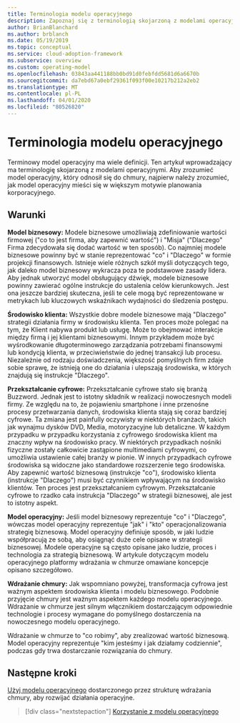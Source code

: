 ```yaml
---
title: Terminologia modelu operacyjnego
description: Zapoznaj się z terminologią skojarzoną z modelami operacyjnymi. Terminologia pomaga zrozumieć, jak model operacyjny mieści się w większym motywie planowania firmy.
author: BrianBlanchard
ms.author: brblanch
ms.date: 05/19/2019
ms.topic: conceptual
ms.service: cloud-adoption-framework
ms.subservice: overview
ms.custom: operating-model
ms.openlocfilehash: 03843aa441188bb0bd91d0febfdd5681d6a6670b
ms.sourcegitcommit: da7ebd67a0ebf29361f093f00e10217b212a2eb2
ms.translationtype: MT
ms.contentlocale: pl-PL
ms.lasthandoff: 04/01/2020
ms.locfileid: "80526820"
---
```

# <a name="operating-model-terminology"></a>Terminologia modelu operacyjnego

Terminowy model operacyjny ma wiele definicji. Ten artykuł wprowadzający ma terminologię skojarzoną z modelami operacyjnymi. Aby zrozumieć model operacyjny, który odnosił się do chmury, najpierw należy zrozumieć, jak model operacyjny mieści się w większym motywie planowania korporacyjnego.

## <a name="terms"></a>Warunki

**Model biznesowy:** Modele biznesowe umożliwiają zdefiniowanie wartości firmowej ("co to jest firma, aby zapewnić wartość") i "Misja" ("Dlaczego" Firma zdecydowała się dodać wartość w ten sposób). Co najmniej modele biznesowe powinny być w stanie reprezentować "co" i "Dlaczego" w formie projekcji finansowych. Istnieje wiele różnych szkół myśli dotyczących tego, jak daleko model biznesowy wykracza poza te podstawowe zasady lidera. Aby jednak utworzyć model obsługujący dźwięk, modele biznesowe powinny zawierać ogólne instrukcje do ustalenia celów kierunkowych. Jest ona jeszcze bardziej skuteczna, jeśli te cele mogą być reprezentowane w metrykach lub kluczowych wskaźnikach wydajności do śledzenia postępu.

**Środowisko klienta:** Wszystkie dobre modele biznesowe mają "Dlaczego" strategii działania firmy w środowisku klienta. Ten proces może polegać na tym, że Klient nabywa produkt lub usługę. Może to obejmować interakcje między firmą i jej klientami biznesowymi. Innym przykładem może być wyśrodkowanie długoterminowego zarządzania potrzebami finansowymi lub kondycją klienta, w przeciwieństwie do jednej transakcji lub procesu. Niezależnie od rodzaju doświadczenia, większość pomyślnych firm zdaje sobie sprawę, że istnieją one do działania i ulepszają środowiska, w których znajdują się instrukcje "Dlaczego".

**Przekształcanie cyfrowe:** Przekształcanie cyfrowe stało się branżą Buzzword. Jednak jest to istotny składnik w realizacji nowoczesnych modeli firmy. Ze względu na to, że pojawieniu smartphone i inne przenośne procesy przetwarzania danych, środowiska klienta stają się coraz bardziej cyfrowe. Ta zmiana jest painfully oczywisty w niektórych branżach, takich jak wynajmu dysków DVD, Media, motoryzacyjne lub detaliczne. W każdym przypadku w przypadku korzystania z cyfrowego środowiska klient ma znaczny wpływ na środowisko pracy. W niektórych przypadkach nośniki fizyczne zostały całkowicie zastąpione multimediami cyfrowymi, co umożliwia ustawienie całej branży w pionie. W innych przypadkach cyfrowe środowiska są widoczne jako standardowe rozszerzenie tego środowiska. Aby zapewnić wartość biznesową (instrukcje "co"), środowisko klienta (instrukcje "Dlaczego") musi być czynnikiem wpływającym na środowisko klientów. Ten proces jest przekształcaniem cyfrowym. Przekształcanie cyfrowe to rzadko cała instrukcja "Dlaczego" w strategii biznesowej, ale jest to istotny aspekt.

**Model operacyjny:** Jeśli model biznesowy reprezentuje "co" i "Dlaczego", wówczas model operacyjny reprezentuje "jak" i "kto" operacjonalizowania strategię biznesową. Model operacyjny definiuje sposób, w jaki ludzie współpracują ze sobą, aby osiągnąć duże cele opisane w strategii biznesowej. Modele operacyjne są często opisane jako ludzie, proces i technologia za strategią biznesową. W artykule dotyczącym modelu operacyjnego platformy wdrażania w chmurze omawiane koncepcje opisano szczegółowo.

**Wdrażanie chmury:** Jak wspomniano powyżej, transformacja cyfrowa jest ważnym aspektem środowiska klienta i modelu biznesowego. Podobnie przyjęcie chmury jest ważnym aspektem każdego modelu operacyjnego. Wdrażanie w chmurze jest silnym włącznikiem dostarczającym odpowiednie technologie i procesy wymagane do pomyślnego dostarczenia na nowoczesnego modelu operacyjnego.

Wdrażanie w chmurze to "co robimy", aby zrealizować wartość biznesową. Model operacyjny reprezentuje "kim jesteśmy i jak działamy codziennie", podczas gdy trwa dostarczanie rozwiązania do chmury.

## <a name="next-steps"></a>Następne kroki

[Użyj modelu operacyjnego](./index.md) dostarczonego przez strukturę wdrażania chmury, aby rozwijać działania operacyjne.

> [!div class="nextstepaction"]
> [Korzystanie z modelu operacyjnego](./index.md)

